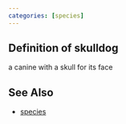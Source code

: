 ```yaml
---
categories: [species]
---
```


## Definition of skulldog

a canine with a skull for its face

## See Also

- [species](./species)
